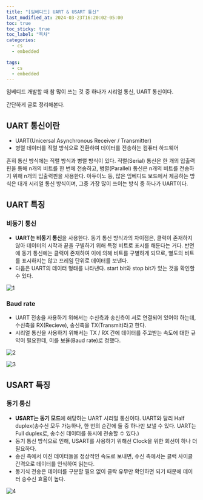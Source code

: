 ```yaml
---
title: "[임베디드] UART & USART 통신"
last_modified_at: 2024-03-23T16:20:02-05:00
toc: true
toc_sticky: true
toc_label: "목차"
categories:
  - cs
  - embedded

tags:
  - cs
  - embedded
---
```

임베디드 개발할 때 참 많이 쓰는 것 중 하나가 시리얼 통신, UART 통신이다.

간단하게 글로 정리해본다.

## UART 통신이란

- UART(Unicersal Asynchronous Receiver / Transmitter)
- 병렬 데이터를 직렬 방식으로 전환하여 데이터를 전송하는 컴퓨터 하드웨어

흔히 통신 방식에는 직렬 방식과 병렬 방식이 있다. 직렬(Serial) 통신은 한 개의 입출력핀을 통해 n개의 비트를 한 번에 전송하고, 병렬(Parallel) 통신은 n개의 비트를 전송하기 위해 n개의 입출력핀을 사용한다. 아두이노 등, 많은 임베디드 보드에서 제공하는 방식은 대개 시리얼 통신 방식이며, 그중 가장 많이 쓰이는 방식 중 하나가 UART이다. 

## UART 특징

### 비동기 통신

- **UART는 비동기 통신**을 사용한다. 동기 통신 방식과의 차이점은, 클럭이 존재하지 않아 데이터의 시작과 끝을 구별하기 위해 특정 비트로 표시를 해둔다는 거다. 반면에 동기 통신에는 클럭이 존재하여 이에 의해 비트를 구별하게 되므로, 별도의 비트를 표시하지는 않고 프레임 단위로 데이터를 보낸다.
- 다음은 UART의 데이터 형태를 나타낸다. start bit와 stop bit가 있는 것을 확인할 수 있다.

![1](https://github.com/Kimbongsik/Kimbongsik.github.io/assets/63995044/92cc25c1-7cd8-4f67-952f-18982a9696ca)

### Baud rate

- UART 전송을 사용하기 위해서는 수신측과 송신측이 서로 연결되어 있어야 하는데, 수신측을 RX(Recieve), 송신측을 TX(Transmit)라고 한다.
- 시리얼 통신을 사용하기 위해서는 TX / RX 간에 데이터를 주고받는 속도에 대한 규약이 필요한데, 이를 보율(Baud rate)로 정했다.

![2](https://github.com/Kimbongsik/Kimbongsik.github.io/assets/63995044/fc14400c-a1de-4b74-9efb-1843a7009314)

![3](https://github.com/Kimbongsik/Kimbongsik.github.io/assets/63995044/75e9e1c8-c034-4caa-a256-8863721c1a9f)

## USART 특징

### 동기 통신

- **USART는 동기 모드**에 해당하는 UART 시리얼 통신이다. UART와 달리 Half duplex(송수신 모두 가능하나, 한 번의 순간에 둘 중 하나만 보낼 수 있다. UART는 Full duplex로, 송수신 데이터를 동시에 전송할 수 있다.)
- 동기 통신 방식으로 인해, USART를 사용하기 위해선 Clock을 위한 회선이 하나 더 필요하다.
- 송신 측에서 이진 데이터들을 정상적인 속도로 보내면, 수신 측에서는 클럭 사이클 간격으로 데이터를 인식하여 읽는다.
- 동기식 전송은 데이터를 구분할 필요 없이 클락 유무만 확인하면 되기 때문에 데이터 송수신 효율이 높다.

![4](https://github.com/Kimbongsik/Kimbongsik.github.io/assets/63995044/0febdede-a4e0-4b41-9131-2e5800507c42)